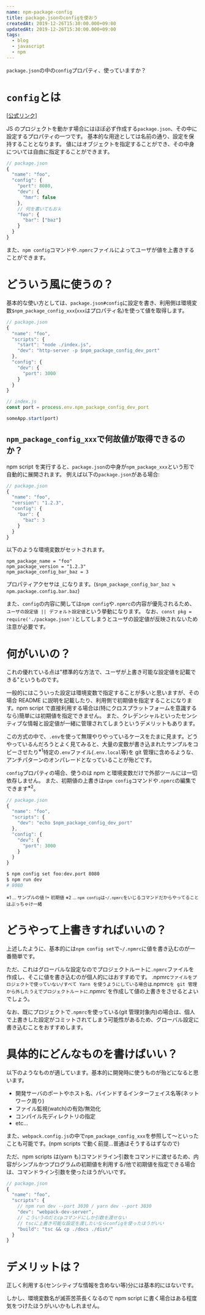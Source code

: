 ```yaml
---
name: npm-package-config
title: package.jsonのconfigを使おう
createdAt: 2019-12-26T15:30:00.000+09:00
updatedAt: 2019-12-26T15:30:00.000+09:00
tags:
  - blog
  - javascript
  - npm
---
```


`package.json`の中の`config`プロパティ、使っていますか？

# `config`とは

[[公式リンク](https://docs.npmjs.com/files/package.json#config)]

JS のプロジェクトを動かす場合にはほぼ必ず作成する`package.json`、その中に設定するプロパティの一つです。
基本的な用途としては名前の通り、設定を保持することとなります。
値にはオブジェクトを指定することができ、その中身については自由に指定することができます。

```js
// package.json
{
  "name": "foo",
  "config": {
    "port": 8080,
    "dev": {
      "hmr": false
    },
    // 何を書いてもおｋ
    "foo": {
      "bar": ["baz"]
    }
  }
}
```

また、`npm config`コマンドや`.npmrc`ファイルによってユーザが値を上書きすることができます。

# どういう風に使うの？

基本的な使い方としては、`package.json#config`に設定を書き、利用側は環境変数`$npm_package_config_xxx`(`xxx`はプロパティ名)を使って値を取得します。

```js
// package.json
{
  "name": "foo",
  "scripts": {
    "start": "node ./index.js",
    "dev": "http-server -p $npm_package_config_dev_port"
  },
  "config": {
    "dev": {
      "port": 3000
    }
  }
}
```

```js
// index.js
const port = process.env.npm_package_config_dev_port

someApp.start(port)
```

## `npm_package_config_xxx`で何故値が取得できるのか？

npm script を実行すると、`package.json`の中身が`npm_package_xxx`という形で自動的に展開されます。
例えば以下の`package.json`がある場合:

```js
// package.json
{
  "name": "foo",
  "version": "1.2.3",
  "config": {
    "bar": {
      "baz": 3
    }
  }
}
```

以下のような環境変数がセットされます。

```
npm_package_name = "foo"
npm_package_version = "1.2.3"
npm_package_config_bar_baz = 3
```

プロパティアクセサは`_`になります。(`$npm_package_config_bar_baz ≒ npm.package.config.bar.baz`)

また、`config`の内容に関しては`npm config`や`.npmrc`の内容が優先されるため、`ユーザの設定値 || デフォルト設定値`という挙動になります。
なお、`const pkg = require('./package.json')`としてしまうとユーザの設定値が反映されないため注意が必要です。

# 何がいいの？

これの優れている点は"標準的な方法で、ユーザが上書き可能な設定値を記載できる"というものです。

一般的にはこういった設定は環境変数で指定することが多いと思いますが、その場合 README に説明を記載したり、利用側で初期値を指定することになります。npm script で直接利用する場合は(特にクロスプラットフォームを意識するなら)簡単には初期値を指定できません。
また、クレデンシャルといったセンシティブな情報と設定値が一緒に管理されてしまうというデメリットもあります。

この方式の中で、`.env`を使って無理やりやっているケースをたまに見ます。どうやっているんだろうとよく見てみると、大量の変数が書き込まれたサンプルをコピーさせたり<sup>※1</sup>特定の`.env`ファイル(`.env.local`等)を git 管理に含めるような、アンチパターンのオンパレードとなっていることが殆どです。

`config`プロパティの場合、使うのは npm と環境変数だけで外部ツールには一切依存しません。
また、初期値の上書きは`npm config`コマンドや`.npmrc`の編集でできます<sup>※2</sup>。

```js
// package.json
{
  "name": "foo",
  "scripts": {
    "dev": "echo $npm_package_config_dev_port"
  },
  "config": {
    "dev": {
      "port": 3000
    }
  }
}
```

```sh
$ npm config set foo:dev.port 8080
$ npm run dev
# 8080
```

<small>※1 ... サンプルの値 != 初期値</small>
<small>※2 ... `npm config`は`~/.npmrc`をいじるコマンドだからやってることはぶっちゃけ一緒</small>

# どうやって上書きすればいいの？

上述したように、基本的には`npm config set`で`~/.npmrc`に値を書き込むのが一番簡単です。

ただ、これはグローバルな設定なのでプロジェクトルートに`.npmrc`ファイルを作成し、そこに値を書き込むのが個人的にはおすすめです。
.npmrc`ファイルをプロジェクトで使っていない/すべて Yarn を使うようにしている場合は`.npmrc`を git 管理から外したうえでプロジェクトルートに`.npmrc`を作成して値の上書きをさせるとよいでしょう。

なお、既にプロジェクトで`.npmrc`を使っている(git 管理対象内)の場合は、個人で上書きした設定がコミットされてしまう可能性があるため、グローバル設定に書き込むことをおすすめします。

# 具体的にどんなものを書けばいい？

以下のようなものが適しています。基本的に開発時に使うものが殆どになると思います。

- 開発サーバのポートやホスト名、バインドするインターフェイス名等(ネットワーク周り)
- ファイル監視(watch)の有効/無効化
- コンパイル先ディレクトリの指定
- etc...

また、`webpack.config.js`の中で`npm_package_config_xxx`を参照して〜といったことも可能です。(npm scripts で動く前提...普通はそうするはずなので)

ただ、npm scripts は(yarn も)コマンドライン引数をコマンドに渡せるため、内容がシンプルかつプログラムの初期値を利用する/他で初期値を指定できる場合は、コマンドライン引数を使ったほうがいいです。

```js
// package.json
{
  "name": "foo",
  "scripts": {
    // npm run dev --port 3030 / yarn dev --port 3030
    "dev": "webpack-dev-server",
    // こういうのだとcpコマンドにしか引数を渡せない
    // tscに上書き可能な設定を渡したいならconfigを使ったほうがいい
    "build": "tsc && cp ./docs ./dist/"
  }
}
```

# デメリットは？

正しく利用する(センシティブな情報を含めない等)分には基本的にはないです。

しかし、環境変数名が滅茶苦茶長くなるので npm script に書く場合はある程度気をつけたほうがいいかもしれません。
